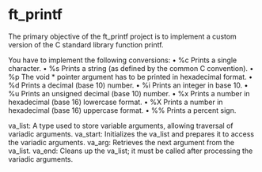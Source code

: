 # ft_printf

The primary objective of the ft_printf project is to implement a custom version of the C standard library function printf. 

You have to implement the following conversions:
• %c Prints a single character.
• %s Prints a string (as defined by the common C convention).
• %p The void * pointer argument has to be printed in hexadecimal format.
• %d Prints a decimal (base 10) number.
• %i Prints an integer in base 10.
• %u Prints an unsigned decimal (base 10) number.
• %x Prints a number in hexadecimal (base 16) lowercase format.
• %X Prints a number in hexadecimal (base 16) uppercase format.
• %% Prints a percent sign.

va_list: A type used to store variable arguments, allowing traversal of variadic arguments.
va_start: Initializes the va_list and prepares it to access the variadic arguments.
va_arg: Retrieves the next argument from the va_list.
va_end: Cleans up the va_list; it must be called after processing the variadic arguments.